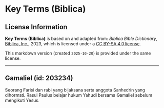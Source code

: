 # Key Terms (Biblica)

## License Information

**Key Terms (Biblica)** is based on and adapted from: _Biblica Bible Dictionary_, [Biblica, Inc.](https://www.biblica.com/), 2023, which is licensed under a [CC BY-SA 4.0 license](https://creativecommons.org/licenses/by-sa/4.0/legalcode.en).

This markdown version (created `2025-10-20`) is provided under the same license.



--------------------------------

## Gamaliel (id: 203234)

Seorang Farisi dan rabi yang bijaksana serta anggota Sanhedrin yang dihormati. Rasul Paulus belajar hukum Yahudi bersama Gamaliel sebelum mengikuti Yesus.


